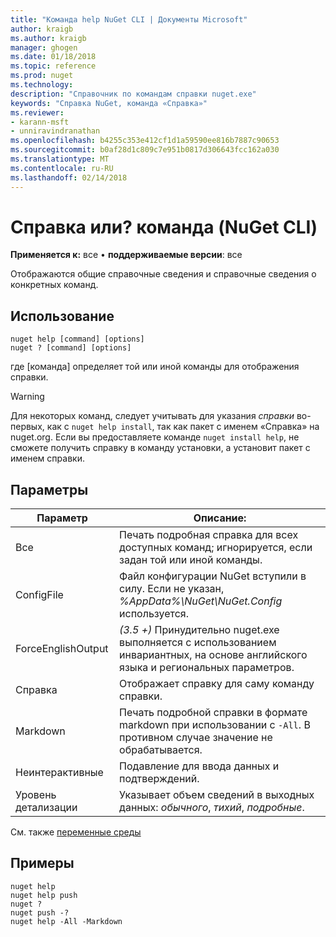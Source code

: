 ```yaml
---
title: "Команда help NuGet CLI | Документы Microsoft"
author: kraigb
ms.author: kraigb
manager: ghogen
ms.date: 01/18/2018
ms.topic: reference
ms.prod: nuget
ms.technology: 
description: "Справочник по командам справки nuget.exe"
keywords: "Справка NuGet, команда «Справка»"
ms.reviewer:
- karann-msft
- unniravindranathan
ms.openlocfilehash: b4255c353e412cf1d1a59590ee816b7887c90653
ms.sourcegitcommit: b0af28d1c809c7e951b0817d306643fcc162a030
ms.translationtype: MT
ms.contentlocale: ru-RU
ms.lasthandoff: 02/14/2018
---
```

# <a name="help-or--command-nuget-cli"></a>Справка или? команда (NuGet CLI)

**Применяется к:** все &bullet; **поддерживаемые версии**: все

Отображаются общие справочные сведения и справочные сведения о конкретных команд.

## <a name="usage"></a>Использование

```cli
nuget help [command] [options]
nuget ? [command] [options]
```

где [команда] определяет той или иной команды для отображения справки.

> [!Warning]
> Для некоторых команд, следует учитывать для указания *справки* во-первых, как с `nuget help install`, так как пакет с именем «Справка» на nuget.org. Если вы предоставляете команде `nuget install help`, не сможете получить справку в команду установки, а установит пакет с именем справки.

## <a name="options"></a>Параметры

| Параметр | Описание: |
| --- | --- |
| Все | Печать подробная справка для всех доступных команд; игнорируется, если задан той или иной команды. |
| ConfigFile | Файл конфигурации NuGet вступили в силу. Если не указан, *%AppData%\NuGet\NuGet.Config* используется. |
| ForceEnglishOutput | *(3.5 +)*  Принудительно nuget.exe выполняется с использованием инвариантных, на основе английского языка и региональных параметров. |
| Справка | Отображает справку для саму команду справки. |
| Markdown | Печать подробной справки в формате markdown при использовании с `-All`. В противном случае значение не обрабатывается. |
| Неинтерактивные | Подавление для ввода данных и подтверждений. |
| Уровень детализации | Указывает объем сведений в выходных данных: *обычного*, *тихий*, *подробные*. |

См. также [переменные среды](cli-ref-environment-variables.md)

## <a name="examples"></a>Примеры

```cli
nuget help
nuget help push
nuget ?
nuget push -?
nuget help -All -Markdown
```
